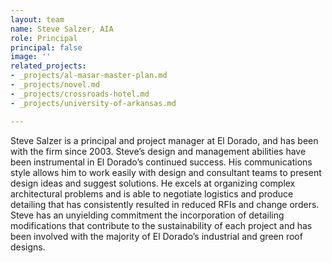 ```yaml
---
layout: team
name: Steve Salzer, AIA
role: Principal
principal: false
image: ''
related_projects:
- _projects/al-masar-master-plan.md
- _projects/novel.md
- _projects/crossroads-hotel.md
- _projects/university-of-arkansas.md

---
```

Steve Salzer is a principal and project manager at El Dorado, and has been with the firm since 2003. Steve’s design and management abilities have been instrumental in El Dorado’s continued success. His communications style allows him to work easily with design and consultant teams to present design ideas and suggest solutions. He excels at organizing complex architectural problems and is able to negotiate logistics and produce detailing that has consistently resulted in reduced RFIs and change orders. Steve has an unyielding commitment the incorporation of detailing modifications that contribute to the sustainability of each project and has been involved with the majority of El Dorado’s industrial and green roof designs.